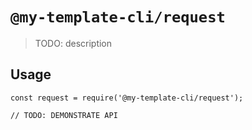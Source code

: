 # `@my-template-cli/request`

> TODO: description

## Usage

```
const request = require('@my-template-cli/request');

// TODO: DEMONSTRATE API
```
